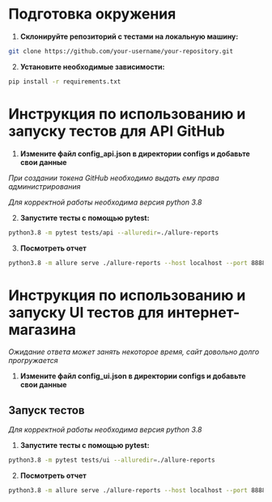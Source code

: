 # Подготовка окружения

1. **Склонируйте репозиторий с тестами на локальную машину:**

```bash
git clone https://github.com/your-username/your-repository.git
```
   
2. **Установите необходимые зависимости:**
```bash
pip install -r requirements.txt
```
# Инструкция по использованию и запуску тестов для API GitHub

1. **Измените файл config_api.json в директории configs и добавьте свои данные**

*При создании токена GitHub необходимо выдать ему права администрирования*

*Для корректной работы необходима версия python 3.8*

2. **Запустите тесты с помощью pytest:**

```bash
python3.8 -m pytest tests/api --alluredir=./allure-reports
```
3. **Посмотреть отчет**

```bash
python3.8 -m allure serve ./allure-reports --host localhost --port 8888
```

# Инструкция по использованию и запуску UI тестов для интернет-магазина
*Ожидание ответа может занять некоторое время, сайт довольно долго прогружается*
1. **Измените файл config_ui.json в директории configs и добавьте свои данные**

## Запуск тестов
*Для корректной работы необходима версия python 3.8*
1. **Запустите тесты с помощью pytest:**

```bash
python3.8 -m pytest tests/ui --alluredir=./allure-reports
```
2. **Посмотреть отчет**

```bash
python3.8 -m allure serve ./allure-reports --host localhost --port 8888
```
